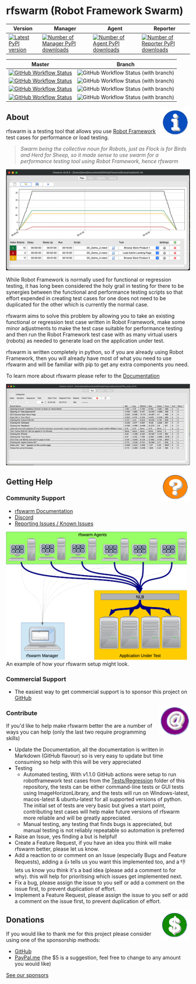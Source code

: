 # rfswarm (Robot Framework Swarm)

|Version|Manager|Agent|Reporter|
|---|---|---|---|
|[![Latest PyPI version](https://img.shields.io/pypi/v/rfswarm-manager.svg)](https://pypi.python.org/pypi/rfswarm-manager/) | [![Number of Manager PyPI downloads](https://img.shields.io/pypi/dm/rfswarm-manager.svg)](https://pypi.python.org/pypi/rfswarm-manager/) | [![Number of Agent PyPI downloads](https://img.shields.io/pypi/dm/rfswarm-agent.svg)](https://pypi.python.org/pypi/rfswarm-agent/) | [![Number of Reporter PyPI downloads](https://img.shields.io/pypi/dm/rfswarm-reporter.svg)](https://pypi.python.org/pypi/rfswarm-reporter/) |

| Master | Branch |
| -- | -- |
| [![GitHub Workflow Status](https://img.shields.io/github/actions/workflow/status/damies13/rfswarm/superlinter.yml?branch=master&label=Linter)](https://github.com/damies13/rfswarm/actions/workflows/superlinter.yml) | ![GitHub Workflow Status (with branch)](https://img.shields.io/github/actions/workflow/status/damies13/rfswarm/superlinter.yml?branch=Issue-%23103-error-details&label=Linter) |
| [![GitHub Workflow Status](https://img.shields.io/github/actions/workflow/status/damies13/rfswarm/Regression_Tests.yml?branch=master&label=Regression%20Tests)](https://github.com/damies13/rfswarm/actions/workflows/Regression_Tests.yml) | ![GitHub Workflow Status (with branch)](https://img.shields.io/github/actions/workflow/status/damies13/rfswarm/Regression_Tests.yml?branch=Issue-%23103-error-details&label=Regression%20Tests) |
| [![GitHub Workflow Status](https://img.shields.io/github/actions/workflow/status/damies13/rfswarm/superlinter.yml?branch=master&label=Linter)](https://github.com/damies13/rfswarm/actions/workflows/superlinter.yml) | ![GitHub Workflow Status (with branch)](https://img.shields.io/github/actions/workflow/status/damies13/rfswarm/superlinter.yml?branch=Issue-%23103-error-details&label=Linter) |
| [![GitHub Workflow Status](https://img.shields.io/github/actions/workflow/status/damies13/rfswarm/Regression_Tests.yml?branch=master&label=Regression%20Tests)](https://github.com/damies13/rfswarm/actions/workflows/Regression_Tests.yml) | ![GitHub Workflow Status (with branch)](https://img.shields.io/github/actions/workflow/status/damies13/rfswarm/Regression_Tests.yml?branch=Issue-%23103-error-details&label=Regression%20Tests) |

<img align="right" src="Doc/Images/Icon_Information.png">

## About
rfswarm is a testing tool that allows you use [Robot Framework](https://robotframework.org/) test cases for performance or load testing.

> _Swarm being the collective noun for Robots, just as Flock is for Birds and Herd for Sheep, so it made sense to use swarm for a performance testing tool using Robot Framework, hence rfswarm_

![Image](Doc/Images/MacOS_Plan_v0.8.0_saved_opened.png "Plan - Planning a performance test")

While Robot Framework is normally used for functional or regression testing, it has long been considered the holy grail in testing for there to be synergies between the functional and performance testing scripts so that effort expended in creating test cases for one does not need to be duplicated for the other which is currently the normal case.

rfswarm aims to solve this problem by allowing you to take an existing functional or regression test case written in Robot Framework, make some minor adjustments to make the test case suitable for performance testing and then run the Robot Framework test case with as many virtual users (robots) as needed to generate load on the application under test.

rfswarm is written completely in python, so if you are already using Robot Framework, then you will already have most of what you need to use rfswarm and will be familiar with pip to get any extra components you need.

To learn more about rfswarm please refer to the [Documentation](Doc/README.md)

![Image](Doc/Images/MacOS_Run_v0.8.0_2h.png "Run - Showing results being collected live")

<img align="right" src="Doc/Images/Icon_Help.png">

## Getting Help

### Community Support

- [rfswarm Documentation](Doc/README.md)
- [Discord](https://discord.gg/jJfCMrqCsT)
- [Reporting Issues / Known Issues](https://github.com/damies13/rfswarm/issues)

<kbd align="centre">
<img align="centre" height="350" src="Doc/Images/Manager&Agent_Example.png">
</kbd><br>
An example of how your rfswarm setup might look.

### Commercial Support
- The easiest way to get commercial support is to sponsor this project on [GitHub](https://github.com/sponsors/damies13?frequency=recurring&sponsor=damies13)

<img align="right" src="Doc/Images/Icon_Contribute.png">

### Contribute
If you'd like to help make rfswarm better the are a number of ways you can help (only the last two require programming skills)
- Update the Documentation, all the documentation is written in Markdown (GitHub flavour) so is very easy to update but time consuming so help with this will be very appreciated
- Testing
  - Automated testing, With v1.1.0 GitHub actions were setup to run robotframework test cases from the [Tests/Regression](Tests/Regression) folder of this repository, the tests can be either command-line tests or GUI tests using ImageHorizonLibrary, and the tests will run on Windows-latest, macos-latest & ubuntu-latest for all supported versions of python.
  The initial set of tests are very basic but gives a start point, contributing test cases will help make future versions of rfswarm more reliable and will be greatly appreciated.
  - Manual testing, any testing that finds bugs is appreciated, but manual testing is not reliably repeatable so automation is preferred
- Raise an Issue, yes finding a but is helpful!
- Create a Feature Request, if you have an idea you think will make rfswarm better, please let us know.
- Add a reaction to or comment on an Issue (especially Bugs and Feature Requests), adding a :+1: tells us you want this implemented too, and a :-1: lets us know you think it's a bad idea (please add a comment to for why). this will help for prioritising which issues get implemented next.
- Fix a bug, please assign the issue to you self or add a comment on the issue first, to prevent duplication of effort.
- Implement a Feature Request, please assign the issue to you self or add a comment on the issue first, to prevent duplication of effort.

<img align="right" src="Doc/Images/Icon_Donate.png">

## Donations

If you would like to thank me for this project please consider using one of the sponsorship methods:
- [GitHub](https://github.com/sponsors/damies13?frequency=one-time&sponsor=damies13)
- [PayPal.me](https://paypal.me/damies13/5) (the $5 is a suggestion, feel free to change to any amount you would like)

[See our sponsors](Doc/Sponsors.md)